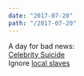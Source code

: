 ```yaml
---
date: "2017-07-20"
path: "/2017-07-20"
---
```


A day for bad news:  
[Celebrity Suicide][chester]  
Ignore [local slaves][bfp]  



[chester]: http://www.bbc.com/news/world-us-canada-40676530 "Chester Bennington commits suicide"
[bfp]: http://www.bucksfreepress.co.uk/news/crime/15415925.Man__63__arrested_in_connection_with_modern_slavery_crimes/ "Modern Slavery in High Wycombe"
